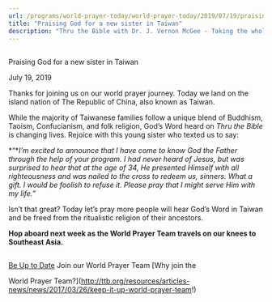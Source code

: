```yaml
---
url: /programs/world-prayer-today/world-prayer-today/2019/07/19/praising-god-for-a-new-sister-in-taiwan
title: "Praising God for a new sister in Taiwan"
description: "Thru the Bible with Dr. J. Vernon McGee - Taking the whole Word to the whole world"
---
```







## 
 Praising God for a new sister in Taiwan


July 19, 2019




Thanks for joining us on our world prayer journey. Today we land on the island nation of The Republic of China, also known as Taiwan.


While the majority of Taiwanese families follow a unique blend of Buddhism, Taoism, Confucianism, and folk religion, God’s Word heard on *Thru the Bible* is changing lives. Rejoice with this young sister who texted us to say:


*“**I’m excited to announce that I have come to know God the Father through the help of your program. I had never heard of Jesus, but was surprised to hear that at the age of 34, He presented Himself with all righteousness and was nailed to the cross to redeem us, sinners. What a gift. I would be foolish to refuse it. Please pray that I might serve Him with my life.”*


Isn’t that great? Today let’s pray more people will hear God’s Word in Taiwan and be freed from the ritualistic religion of their ancestors. 


**Hop aboard next week as the World Prayer Team travels on our knees to Southeast Asia.** 







## 




[Be Up to Date](http://feeds.feedburner.com/WorldPrayerToday "World Prayer Today RSS Feed")
Join our World Prayer Team
[Why join the  

World Prayer Team?](http://ttb.org/resources/articles-news/news/2017/03/26/keep-it-up-world-prayer-team!)




